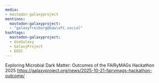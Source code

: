 ```yaml
---
media:
- mastodon-galaxyproject
mentions:
  mastodon-galaxyproject:
  - "galaxyfreiburg@baw\xFC.social"
hashtags:
  mastodon-galaxyproject:
  - UseGalaxy
  - GalaxyProject
  - EOSC
---
```

Exploring Microbial Dark Matter: Outcomes of the FAIRyMAGs Hackathon 2025
https://galaxyproject.org/news/2025-10-21-fairymags-hackathon-outcome/